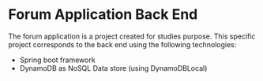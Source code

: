 # Forum Application Back End

The forum application is a project created for studies purpose. This specific project corresponds to the
 back end using the following technologies:

* Spring boot framework
* DynamoDB as NoSQL Data store (using DynamoDBLocal)